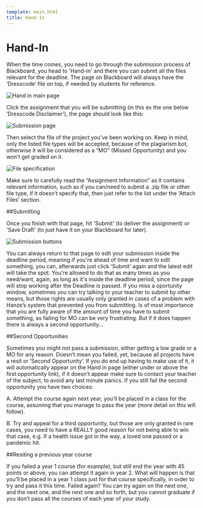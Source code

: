 ```yaml
---
template: main.html
title: Hand-In
---
```


<!--

Makrdown Syntax: https://www.markdownguide.org/basic-syntax

Edit things below this point.
Make sure to keep heading for each section and do not make big blocks of text.

-->

# Hand-In

When the time comes, you need to go through the submission process of Blackboard, you head to 'Hand-in' and there you can submit all the files relevant for the deadline. 
The page on Blackboard will always have the ‘Dresscode’ file on top, if needed by students for reference.

<img src="https://i.imgur.com/LMjDVLZ.png" alt="Hand in main page">

Click the assignment that you will be submitting (in this ex the one below ‘Dresscode Disclaimer’), the page should look like this:

<img src="https://i.imgur.com/i2J6TOq.png" alt="Submission page">

Then select the file of the project you’ve been working on. Keep in mind, only the listed file types will be accepted, because of the plagiarism bot, otherwise it will be considered as a “MO” (Missed Opportunity) and you won’t get graded on it.

<img src="https://i.imgur.com/jva8UXO.png" alt="File specification">

Make sure to carefully read the “Assignment Information” as it contains relevant information, such as if you can/need to submit a .zip file or other file type, if it doesn’t specify that, then just refer to the list under the ‘Attach Files’ section.

##Submitting

Once you finish with that page, hit 'Submit' (to deliver the assignment) or 'Save Draft' (to just have it on your Blackboard for later). 

<img src="https://i.imgur.com/N6F6ziC.png" alt="Submission buttons">

You can always return to that page to edit your submission inside the deadline period, meaning if you're ahead of time and want to edit something, you can, afterwards just click ‘Submit’ again and the latest edit will take the spot. You're allowed to do that as many times as you need/want, again, as long as it's inside the deadline period, since the page will stop working after the Deadline is passed.
If you miss a oportunity window, sometimes you can try talking to your teacher to submit by other means, but those rights are usually  only granted in cases of a problem with Hanze’s system that prevented you from submitting. 
Is of most importance that you are fully aware of the amount of time you have to submit something, as failing for MO can be very frustrating. But if it does happen there is always a second opportunity...

##Second Opportunities

Sometimes you might not pass a submission, either getting a low grade or a MO for any reason. Doesn’t mean you failed, yet, because all projects have a resit or ‘Second Opportunity’.
	If you do end up having to make use of it, it will automatically appear on the Hand in page (either under or above the first opportunity link), if it doesn’t appear make sure to contact your teacher of the subject, to avoid any last minute panics.
	If you still fail the second opportunity you have two choices:

A. Attempt the course again next year, you’ll be placed in a class for the course, assuming that you manage to pass the year (more detail on this will follow).

B. Try and appeal for a third opportunity, but those are only granted in rare cases, you need to have a REALLY good reason for not being able to win that case, e.g. If a health issue got in the way, a loved one passed or a pandemic hit. 

##Resiting a previous year course

If you failed a year 1 course (for example), but still end the year with 45 points or above, you can attempt it again in year 2. What will happen is that you’ll be placed in a year 1 class just for that course specifically, in order to try and pass it this time.
Failed again? You can try again on the next one, and the next one, and the next one and so forth, but you cannot graduate if you don’t pass all the courses of each year of your study.


